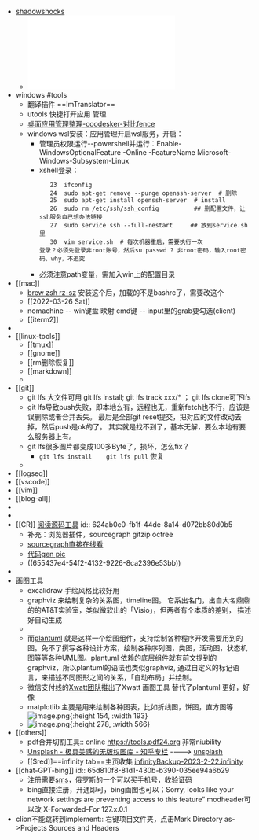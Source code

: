 - [shadowshocks ](http://note.youdao.com/noteshare?id=0c790ed72ff4013e166bbd524f1b78ac&sub=87BD83F9613E47ABB591315699AD411A)
	- ![shadowsocks.pdf](../assets/shadowsocks_1648052990734_0.pdf)
- windows #tools
	- 翻译插件 ==ImTranslator==
	- utools 快捷打开应用 管理
	- [桌面应用管理整理-coodesker-对比fence](https://www.coodesker.com/)
	- windows wsl安装：应用管理开启wsl服务，开启：
		- 管理员权限运行--powershell并运行：Enable-WindowsOptionalFeature -Online -FeatureName Microsoft-Windows-Subsystem-Linux
		- xshell登录：
		  ```
		     23  ifconfig
		     24  sudo apt-get remove --purge openssh-server  # 删除
		     25  sudo apt-get install openssh-server  # install
		     26  sudo rm /etc/ssh/ssh_config          ## 删配置文件，让ssh服务自己想办法链接
		     27  sudo service ssh --full-restart     ## 放到service.sh里
		     30  vim service.sh  # 每次机器重启，需要执行一次
		  登录？必须先登录非root账号，然后su passwd ? 非root密码，输入root密码，why，不追究
		  ```
		- 必须注意path变量，需加入win上的配置目录
- [[mac]]
	- [brew zsh rz-sz](https://note.youdao.com/s/ArFx6U5L)  安装这个后，加载的不是bashrc了，需要改这个
	- <span class=" bg-green white  subw hblack hover"> [[2022-03-26 Sat]] </span>
	- nomachine  --  win键盘 映射 cmd键 -- input里的grab要勾选(client)
	- [[iterm2]]
-
- [[linux-tools]]
	- [[tmux]]
	- [[gnome]]
	- [[rm删除恢复]]
	- [[markdown]]
	-
- [[git]]
	- git lfs 大文件可用  git lfs install; git lfs track xxx/*  ；  git lfs clone可下lfs
	- git lfs导致push失败，即本地么有，远程也无，重新fetch也不行，应该是误删除或者合并丢失。 最后是全部git reset提交，把对应的文件改动去掉，然后push是ok的了。   其实就是找不到了，基本无解，要么本地有要么服务器上有。
	- git lfs很多图片都变成100多Byte了，损坏，怎么fix？
		- `git lfs install    git lfs pull` 恢复
	-
- [[logseq]]
- [[vscode]]
- [[vim]]
- [[blog-all]]
-
-
- [[CR]] <a class=apple href=https://mp.weixin.qq.com/s/7HYl2XjONrEVBvZbcIPSCA>阅读源码工具</a>
  id:: 624ab0c0-fb1f-44de-8a14-d072bb80d0b5
	- 补充：浏览器插件，sourcegraph  gitzip  octree
	- <a href=https://sourcegraph.com/search class="perfect">sourcegraph直接在线看</a>
	- [代码gen pic](https://carbon.now.sh)
	- ((655437e4-54f2-4132-9226-8ca2396e53bb))
-
- [画图工具](https://mp.weixin.qq.com/s/X2YAGDYe5I0PFL1z9k-iCw)
	- excalidraw  手绘风格比较好用
	- graphviz 来绘制复杂的关系图，timeline图。
	  它系出名门，出自大名鼎鼎的的AT&T实验室，类似微软出的「Visio」，但两者有个本质的差别， 描述好自动生成
	-
	- 而[plantuml](https://plantuml.com/) 就是这样一个绘图组件，支持绘制各种程序开发需要用到的图。免不了撰写各种设计方案，绘制各种序列图，类图，活动图，状态机图等等各种UML图。plantuml 依赖的底层组件就有前文提到的graphviz，所以plantuml的语法也类似graphviz, 通过自定义的标记语言，来描述不同图形之间的关系，「自动布局」并绘制。
	- 微信支付线的[Xwatt团队](https://LWlrLXdhLWNtLQo=/pages/viewpage.action?pageId=386634071)推出了Xwatt 画图工具  替代了plantuml 更好，好像
	- matplotlib 主要是用来绘制各种图表，比如折线图，饼图，直方图等 ![image.png](../assets/image_1677060022980_0.png){:height 154, :width 193}
	- ![image.png](../assets/image_1677060071639_0.png){:height 278, :width 566}
- [[others]]
	- pdf合并切割工具::  online https://tools.pdf24.org 非常niubility
	- [ Unsplash - 极具美感的无版权图库 - 知乎专栏](https://www.google.com/url?sa=t&rct=j&q=&esrc=s&source=web&cd=&cad=rja&uact=8&ved=2ahUKEwjX58OHraj9AhUYgFYBHchTCZgQFnoECBsQAQ&url=https%3A%2F%2Fzhuanlan.zhihu.com%2Fp%2F144627176&usg=AOvVaw008tKri9hwPtTO0Lf8hjXc) ----> [unsplash](https://unsplash.com/t/nature)
	- [[$red]]==infinity tab==主页收集 [infinityBackup-2023-2-22.infinity](../assets/infinityBackup-2023-2-22_1677048667286_0.infinity)
- [[chat-GPT-bing]]
  id:: 65d810f8-81d1-430b-b390-035ee94a6b29
	- 注册需要[sms](https://sms-activate.org/cn/freePrice#activation)，俄罗斯的一个可以买手机号，收验证码
	- bing直接注册，开通即可，bing画图也可以；Sorry, looks like your network settings are preventing access to this feature” modheader可以改 X-Forwarded-For   127.x.0.1
- clion不能跳转到implement::  右键项目文件夹，点击Mark Directory as->Projects Sources and Headers
